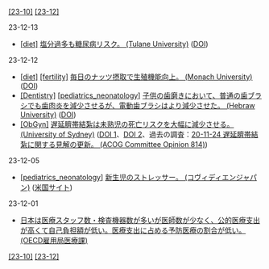 [\[23-10\]](2310.md) [\[23-12\]](2312.md)

23-12-13
* [\[diet\]](diet.md) [塩分過多も糖尿病リスク。 (Tulane University)](https://news.tulane.edu/pr/new-research-links-high-salt-consumption-risk-type-2-diabetes) ([DOI](https://doi.org/10.1016/j.mayocp.2023.02.029))

23-12-12
* [\[diet\]](diet.md) [\[fertility\]](fertility.md) [毎日のナッツ摂取で生殖機能向上。 (Monach University)](https://www.monash.edu/news/articles/nuts-may-enhance-fertility-for-men-study) ([DOI](https://doi.org/10.1016/j.advnut.2023.100153))
* [\[Dentistry\]](Dentistry.md) [\[pediatrics_neonatology\]](pediatrics_neonatology.md) [子供の歯磨きにおいて、普通の歯ブラシでも歯肉炎を減少させるが、電動歯ブラシはより減少させた。 (Hebraw University)](https://www.afhu.org/2023/11/03/childrens-dental-health-significantly-improved-using-electric-toothbrushes-according-to-the-hebrew-university-hadassah-faculty-of-dental-medicine/) ([DOI](https://doi.org/10.1111/ipd.13130))
* [\[ObGyn\]](ObGyn.md) [遅延臍帯結紮は未熟児の死亡リスクを大幅に減少させる。 (University of Sydney)](https://www.sydney.edu.au/news-opinion/news/2023/11/15/cord-clamp-delay-could-halve-risk-of-death-in-premature-babies.html) ([DOI 1](https://doi.org/10.1016/S0140-6736(23)02468-6)、[DOI 2](https://doi.org/10.1016/S0140-6736(23)02469-8)、過去の調査：[20-11-24 遅延臍帯結紮に関する見解の更新。 (ACOG Committee Opinion 814)](2011.md))

23-12-05
* [\[pediatrics_neonatology\]](pediatrics_neonatology.md) [新生児のストレッサー。 (コヴィディエンジャパン)](https://www.medtronic.com/covidien/ja-jp/clinical-solutions/manage-neonatal-stressors.html) ([米国サイト](https://www.medtronic.com/covidien/en-us/clinical-solutions/manage-neonatal-stressors.html))

23-12-01
* [日本は医療スタッフ数・検査機器数が多いが医師数が少なく、公的医療支出が高くて自己負担額が低い。医療支出に占める予防医療の割合が低い。 (OECD雇用局医療課)](https://www.oecd.org/health/health-at-a-glance/Health-at-a-Glance-2023-Japan-Launch.pdf)

[\[23-10\]](2310.md) [\[23-12\]](2312.md)

